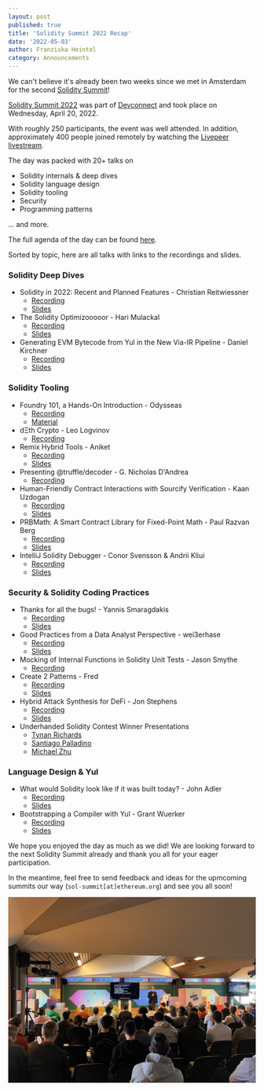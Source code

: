 ```yaml
---
layout: post
published: true
title: 'Solidity Summit 2022 Recap'
date: '2022-05-03'
author: Franziska Heintel
category: Announcements
---
```


We can't believe it's already been two weeks since we met in Amsterdam for the second [Solidity Summit](https://summit.soliditylang.org/)!

[Solidity Summit 2022](https://blog.soliditylang.org/2022/02/22/solidity-summit-2022-announcement/) was part of [Devconnect](https://devconnect.org/) and took place on Wednesday, April 20, 2022.

With roughly 250 participants, the event was well attended. In addition, approximately 400 people joined remotely by watching the [Livepeer livestream](https://streameth.tv/event/solidity-summit).

The day was packed with 20+ talks on
- Solidity internals & deep dives
- Solidity language design
- Solidity tooling
- Security
- Programming patterns

... and more.

The full agenda of the day can be found [here](https://summit.soliditylang.org/agenda.html).

Sorted by topic, here are all talks with links to the recordings and slides.

### Solidity Deep Dives
- Solidity in 2022: Recent and Planned Features - Christian Reitwiessner
    - [Recording](https://youtu.be/V7_qTK5LIeA)
    - [Slides](https://github.com/ethereum/solidity-summit/blob/master/2022/slides/1010_ChristianReitwiessner_Solidity%20in%202022%20Recent%20and%20Planned%20Features.pdf)
- The Solidity Optimizooooor - Hari Mulackal
    - [Recording](https://youtu.be/BWO7ij9sLuA)
    - [Slides](https://github.com/ethereum/solidity-summit/blob/master/2022/slides/1640_HariMulackal_The%20Solidity%20Optimizooooor.pdf)
- Generating EVM Bytecode from Yul in the New Via-IR Pipeline - Daniel Kirchner
    - [Recording](https://youtu.be/RJQdycaEgIE)
    - [Slides](https://github.com/ethereum/solidity-summit/blob/master/2022/slides/1705_DanielKirchner_Generating%20EVM%20Bytecode%20from%20Yul%20in%20the%20New%20via-IR%20Pipeline.pdf)

### Solidity Tooling
- Foundry 101, a Hands-On Introduction - Odysseas
    - [Recording](https://youtu.be/3QlH1YvUPT4)
    - [Material](https://github.com/ethereum/solidity-summit/tree/master/2022/slides/1210_Odysseas_foundry101)
- dΞth Crypto - Leo Logvinov
    - [Recording](https://youtu.be/PmgoZCo0CDk)
- Remix Hybrid Tools - Aniket
    - [Recording](https://youtu.be/Pm_z-p7Wgr0)
    - [Slides](https://github.com/ethereum/solidity-summit/blob/master/2022/slides/1405_Aniket_Remix_Hybrid_Modules.pdf)
- Presenting @truffle/decoder - G. Nicholas D'Andrea
    - [Recording](https://youtu.be/dWjfzgyxTSU)
- Human-Friendly Contract Interactions with Sourcify Verification - Kaan Uzdogan
    - [Recording](https://youtu.be/TJGCAeXkFwo)
    - [Slides](https://github.com/ethereum/solidity-summit/blob/master/2022/slides/1445_KaanUzdogan_Human%20Friendly%20Contract%20Interactions%20with%20Sourcify%20Verification.pdf)
- PRBMath: A Smart Contract Library for Fixed-Point Math - Paul Razvan Berg
    - [Recording](https://youtu.be/dqbN7WlhCLg)
    - [Slides](https://github.com/ethereum/solidity-summit/blob/master/2022/slides/1515_PaulRazvanBerg_PRBMath_A_Smart_Contract_Library_for_Fixed_Point_Math.pdf)
- IntelliJ Solidity Debugger - Conor Svensson & Andrii Kliui
    - [Recording](https://youtu.be/eCzXyNZoQbc)
    - [Slides](https://github.com/ethereum/solidity-summit/blob/master/2022/slides/1530_ConorSvensson_AndriiKliui_IntelliJ%20Solidity%20Debugger.pdf)

### Security & Solidity Coding Practices
- Thanks for all the bugs! - Yannis Smaragdakis
    - [Recording](https://youtu.be/hcRY0oMscoM)
    - [Slides](https://github.com/ethereum/solidity-summit/blob/master/2022/slides/1045_YannisSmaragdakis_Thanks%20for%20all%20the%20bugs.pdf)
- Good Practices from a Data Analyst Perspective - wei3erhase
    - [Recording](https://youtu.be/-E-nG2GyDQQ)
    - [Slides](https://github.com/ethereum/solidity-summit/blob/master/2022/slides/1110_Wei%C3%9FerHase_Good%20practices%20from%20a%20Data%20Analyst%20Perspective.pdf)
- Mocking of Internal Functions in Solidity Unit Tests - Jason Smythe
    - [Recording](https://youtu.be/f-YaeM9FjlE)
- Create 2 Patterns - Fred
    - [Recording](https://youtu.be/E9usgNS6du0)
    - [Slides](https://github.com/ethereum/solidity-summit/blob/master/2022/slides/1155_Fred_Create2%20Patterns.pdf)
- Hybrid Attack Synthesis for DeFi - Jon Stephens
    - [Recording](https://youtu.be/jYQEELTQtNM)
    - [Slides](https://github.com/ethereum/solidity-summit/blob/master/2022/slides/1500_JonStephens_Hybrid_Attack_Synthesis_for_DeFi.pdf)
- Underhanded Solidity Contest Winner Presentations
    - [Tynan Richards](https://youtu.be/JicU29EBaCo)
    - [Santiago Palladino](https://youtu.be/JicU29EBaCo?t=583)
    - [Michael Zhu](https://youtu.be/JicU29EBaCo?t=919)

### Language Design & Yul
- What would Solidity look like if it was built today? - John Adler
    - [Recording](https://youtu.be/u9uCdTWg9X4)
    - [Slides](https://github.com/ethereum/solidity-summit/blob/master/2022/slides/1600_JohnAdler_What%20would%20Solidity%20look%20like%20if%20it%20was%20built%20today_.pdf)
- Bootstrapping a Compiler with Yul - Grant Wuerker
    - [Recording](https://youtu.be/8RGBB7xwaBs)
    - [Slides](https://github.com/ethereum/solidity-summit/blob/master/2022/slides/1615_GrantWuerker_Bootstrapping%20a%20Compiler%20with%20Yul.pdf)

We hope you enjoyed the day as much as we did! We are looking forward to the next Solidity Summit already and thank you all for your eager participation.

In the meantime, feel free to send feedback and ideas for the upmcoming summits our way (``sol-summit[at]ethereum.org``) and see you all soon!

![Solidity Summit 2022](/img/2022/05/solidity_summit.png)
